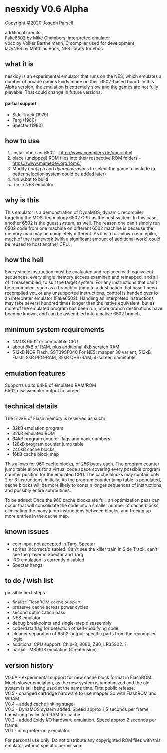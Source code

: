 # nesxidy V0.6 Alpha
Copyright ©2020 Joseph Parsell

additional credits:\
Fake6502 by Mike Chambers, interpreted emulator\
vbcc by Volker Barthelmann, C compiler used for development\
lazyNES by Matthias Bock, NES library for vbcc

## what it is
nesxidy is an experimental emulator that runs on the NES, which emulates a number of arcade games Exidy made on their 6502-based board.  In this Alpha version, the emulation is extremely slow and the games are not fully playable.  That could change in future versions.

#### partial support
* Side Track (1979)
* Targ (1980)
* Spectar (1980)

## how to use
1. Install vbcc for 6502 - http://www.compilers.de/vbcc.html
1. place (unzipped) ROM files into their respective ROM folders - https://www.mamedev.org/roms/
1. Modify *config.h* and *dynamos-asm.s* to select the game to include (a better selection system could be added later)
1. run w.bat to build
1. run in NES emulator

## why is this
This emulator is a demonstration of DynaMOS, dynamic recompiler targeting the MOS Technology 6502 CPU as the host system.  In this case, another 6502 is the guest system, as well.  The reason one can't simply run 6502 code from one machine on different 6502 machine is because the memory map may be completely different.  As it is a full-blown recompiler, much of the framework (with a significant amount of additional work) could be reused to host another CPU.

## how the hell
Every single instruction must be evaluated and replaced with equivalent sequences, every single memory access examined and remapped, and all of it reassembled, to suit the target system.  For any instructions that can't be recompiled, such as a branch or jump to a destination that hasn't been recompiled yet, or any unsupported instructions, control is handed over to an interpreter emulator (Fake6502).  Handling an interpreted instructions may take several hundred times longer than the native equivalent, but as more of the emulated program has been run, more branch destinations have become known, and can be assembled into a native 6502 branch.

## minimum system requirements
* NMOS 6502 or compatible CPU
* about 8kB of RAM, plus additional 4kB scratch RAM
* 512kB NOR Flash, SST39SF040
For NES: mapper 30 variant, 512kB Flash, 8kB PRG-RAM, 32kB CHR-RAM, 4-screen nametable.

## emulation features
Supports up to 64kB of emulated RAM/ROM\
6502 disassembler output to screen

## technical details
The 512kB of Flash memory is reserved as such:
* 32kB emulation program
* 32kB emulated ROM
* 64kB program counter flags and bank numbers
* 128kB program counter jump table
* 240kB cache blocks
* 16kB cache block map

This allows for 960 cache blocks, of 256 bytes each.  The program counter jump table allows for a virtual code space covering every possible program counter position for the emulated CPU.  The cache blocks may contain only 2 or 3 instructions, initially.  As the program counter jump table is populated, cache blocks will be more likely to contain longer sequences of instructions, and possibly entire subroutines.

To be added:
Once the 960 cache blocks are full, an optimization pass can occur that will consolidate the code into a smaller number of cache blocks, eliminating the many jump instructions between blocks, and freeing up more entries in the cache map.

## known issues
* coin input not accepted in Targ, Spectar
* sprites incorrect/disabled. Can't see the killer train in Side Track, can't see the player in Spectar and Targ
* IRQ emulation is currently disabled
* Spectar hangs

## to do / wish list
possible next steps
* finalize FlashROM cache support
* preserve cache across power cycles
* second optimization pass
* NES emulator
* debug breakpoints and single-step disassembly
* code/data flag for detection of self-modifying code
* cleaner separation of 6502-output-specific parts from the recompiler logic
* additional CPU support.  Chip-8, 8080, Z80, LR35902..?
* partial TMS9918 emulation (CreatiVision)

## version history
V0.6A - experimental support for new cache block format in FlashROM.  Much slower emulation, as the new system is unoptimized and the old system is still being used at the same time.  First public release.\
V0.5 - changed cartridge hardware to use mapper 30 with FlashROM and WRAM.\
V0.4 - added cache linking stage.\
V0.3 - DynaMOS system added. Speed approx 1.5 seconds per frame, hamstrung by limited RAM for cache.\
V0.2 - added Exidy I/O hardware emulation.  Speed approx 2 seconds per frame.\
V0.1 - interpreter-only emulator.






For personal use only.  Do not distribute any copyrighted ROM files with this emulator without specific permission.
